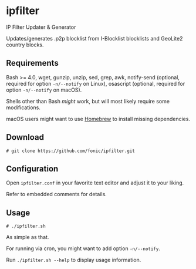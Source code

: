 # ipfilter
IP Filter Updater &amp; Generator

Updates/generates .p2p blocklist from I-Blocklist blocklists and GeoLite2 country blocks.
## Requirements
Bash >= 4.0, wget, gunzip, unzip, sed, grep, awk,
notify-send (optional, required for option `-n/--notify` on Linux),
osascript (optional, required for option `-n/--notify` on macOS).

Shells other than Bash *might* work, but will most likely require some modifications.

macOS users might want to use [Homebrew](https://brew.sh/) to install missing dependencies.
## Download
```
# git clone https://github.com/fonic/ipfilter.git
```
## Configuration
Open `ipfilter.conf` in your favorite text editor and adjust it to your liking.

Refer to embedded comments for details.
## Usage
```
# ./ipfilter.sh
```
As simple as that.

For running via cron, you might want to add option `-n/--notify`.

Run `./ipfilter.sh --help` to display usage information.
